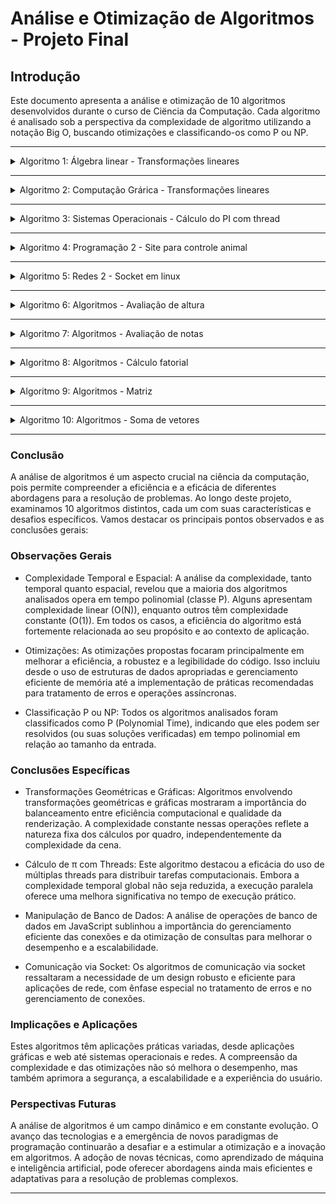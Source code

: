 # Análise e Otimização de Algoritmos - Projeto Final

## Introdução

Este documento apresenta a análise e otimização de 10 algoritmos desenvolvidos durante o curso de Ciëncia da Computação. Cada algoritmo é analisado sob a perspectiva da complexidade de algoritmo utilizando a notação Big O, buscando otimizações e classificando-os como P ou NP.

---

<details>
<summary>Algoritmo 1: Álgebra linear - Transformações lineares</summary>

### Descrição

Parte de uma aplicação web para manipulação gráfica, específica para transformações geométricas. Ele lida com operações como rotação, dilatação, cisalhamento, reflexão e aplicação de matrizes em um conjunto de pontos 2D. Cada função altera as coordenadas dos pontos de acordo com a transformação específica e, em seguida, um gráfico é gerado para visualizar o resultado.

### Análise de Complexidade

- Complexidade de Tempo: Todas as funções de transformação (rotação, dilatação, cisalhamento, reflexão) têm loops que percorrem um array de pontos. A complexidade de tempo de cada função é O(N), onde N é o número de pontos (numeroPontos). Isso porque cada ponto é processado individualmente em tempo constante.
- Complexidade de Espaço: O espaço utilizado é proporcional ao número de pontos, pois para cada ponto são armazenadas suas coordenadas x e y em diferentes arrays. Portanto, a complexidade de espaço também é O(N).

### Otimizações Propostas

- Redução de Código Repetido: Há repetição significativa no código para diferentes transformações. Uma abordagem mais eficiente seria criar funções genéricas para transformações e passar os parâmetros específicos como argumentos.

- Melhor Gerenciamento de Memória: O código poderia ser otimizado para melhor uso da memória, evitando a criação de múltiplos arrays para armazenar resultados temporários de transformações.

- Uso de Objetos: Em vez de usar arrays separados para coordenadas x e y, usar um array de objetos, onde cada objeto representa um ponto com propriedades x e y.

### Classificação: P ou NP

Todas as operações realizadas são computacionalmente simples (operações aritméticas básicas) e podem ser realizadas em tempo polinomial em relação ao número de pontos. Não há problemas de decisão complexos ou cálculos que crescem exponencialmente com o tamanho da entrada, que são características comuns de problemas NP.

</details>

---

<details>
<summary>Algoritmo 2: Computação Grárica - Transformações lineares</summary>

### Descrição

Programa OpenGL para desenhar formas geométricas (triângulo, retângulo, quadrado) em uma janela gráfica. O usuário pode interagir com estas formas, aplicando transformações como translação, rotação e zoom, usando o teclado. Há também um menu interativo que permite selecionar a forma a ser manipulada.

### Análise de Complexidade

- Complexidade de Tempo: A complexidade do algoritmo, em termos de renderização gráfica, é geralmente considerada constante, O(1), por desenho. Isso se deve ao fato de que, independentemente do número de vezes que as formas são manipuladas, a quantidade de trabalho realizado para desenhar cada forma é fixa. No entanto, em aplicações gráficas, a complexidade real pode ser mais dependente da implementação do hardware gráfico e do pipeline de renderização do OpenGL.
- Complexidade de Espaço: O espaço utilizado é fixo, já que armazena um número constante de variáveis e configurações para cada forma. Portanto, a complexidade de espaço é O(1).

### Otimizações Propostas

- Refatoração do Código: O código pode ser refatorado para reduzir a repetição, principalmente nas funções de manipulação de teclado. Pode-se criar funções genéricas para manipulação das formas geométricas.
- Uso de Estruturas de Dados: Em vez de usar variáveis separadas para cada transformação de cada forma, pode-se usar uma estrutura de dados (como uma classe ou struct) para representar cada forma com suas propriedades e transformações.
- Melhoria na Interface de Usuário: Pode-se melhorar a interface de usuário, fornecendo feedback visual mais claro e opções interativas para o usuário.

### Classificação: P ou NP

A aplicação é um programa de renderização gráfica interativo que realiza um conjunto fixo de operações em cada quadro. Todas as operações são executadas em tempo constante ou linear, e não há problemas de decisão ou cálculos que cresçam de maneira não polinomial com o tamanho da entrada. Portanto, ele se enquadra na categoria P.

</details>

---

<details>
<summary>Algoritmo 3: Sistemas Operacionais - Cálculo do PI com thread</summary>

### Descrição

Este programa em C utiliza múltiplas threads (utilizando a biblioteca pthread) para calcular uma aproximação do número π. Ele divide a tarefa de cálculo entre n_th threads (64 no caso), cada uma executando um subconjunto das iterações totais (iteracoes, que é 1000000000). O cálculo é baseado em uma série numérica para π, frequentemente usada em métodos de aproximação.

### Análise de Complexidade

- Complexidade de Tempo: A complexidade de tempo do algoritmo é determinada pelo número de iterações que cada thread executa. Como o número total de iterações é dividido igualmente entre as threads, cada thread executa iteracoes/n_th iterações. Portanto, a complexidade de tempo de cada thread é O(iteracoes/n_th). Em um ambiente com múltiplas threads executando em paralelo, a complexidade de tempo para todo o programa ainda depende do número total de iterações, mas a execução paralela pode reduzir o tempo total necessário.
- Complexidade de Espaço: A complexidade de espaço é O(n_th) devido à criação de 64 threads, cada uma com sua própria pilha e variáveis locais. Além disso, há variáveis globais e recursos de sincronização usados pelas threads.

### Otimizações Propostas

- Melhoria na Precisão do Cálculo: O cálculo de π é baseado em uma série alternada, mas a forma de somar e subtrair valores alternados pode introduzir erros de arredondamento, especialmente para um número grande de iterações. Uma revisão matemática pode ser necessária para garantir a precisidade do valor calculado.
- Balanceamento de Carga entre Threads: Certificar-se de que cada thread realiza uma quantidade igual de trabalho é crucial para otimizar o uso de múltiplas threads.
- Uso de Redução de Sincronização: Reduzir a sincronização entre as threads pode melhorar o desempenho. No código atual, a variável PI é compartilhada entre todas as threads, o que pode levar a condições de corrida ou exigir bloqueios, diminuindo o desempenho. Uma abordagem melhor seria usar variáveis locais dentro de cada thread para calcular a contribuição de cada uma ao valor final de π e, em seguida, somar esses valores de forma segura após todas as threads terem concluído sua execução.

### Classificação: P ou NP

O problema de calcular uma aproximação de π até um certo número de iterações é um problema que pode ser resolvido em tempo polinomial. Mesmo com o uso de múltiplas threads, cada thread executa um número polinomial de operações. Não há problemas de decisão complexos ou crescimento exponencial com o tamanho da entrada.

</details>

---

<details>
<summary>Algoritmo 4: Programação 2 - Site para controle animal</summary>

### Descrição

O código em JavaScript define um objeto DAO (Data Access Object) para interagir com um banco de dados SQLite local usando a API Web SQL Database. Ele inclui métodos para criar e deletar tabelas, inserir, selecionar e deletar dados de diferentes tabelas (USER, TAB_ULT_MACRO, TAB_HIST_MACROS, CAD_MACRO, CAD_FISCALIZACAO), e sincronizar registros.

### Análise de Complexidade

- As operações de banco de dados (createTables, insertUser, selectUser, etc.) são as principais atividades neste código. A complexidade de tempo para essas operações depende do desempenho do mecanismo de banco de dados subjacente e do número de registros processados.
- Operações como createTables e dropTables são O(1), pois executam um número fixo de comandos SQL independentemente do tamanho do banco de dados.
- Operações de inserção, atualização e seleção (como insertUser, selectUser, deleteUser) têm complexidade variável. Em geral, a inserção e a exclusão de registros são O(1) para um único registro, mas podem ser O(N) para operações em massa. As operações de seleção podem variar de O(1) a O(N), dependendo do número de registros recuperados e da complexidade das consultas SQL.

### Otimizações Propostas

- Otimização de Consultas SQL: As consultas SQL podem ser otimizadas para melhorar o desempenho, especialmente para operações de seleção em grandes conjuntos de dados. Índices podem ser adicionados às tabelas para acelerar as buscas.
- Gerenciamento de Conexões: Reutilizar a conexão com o banco de dados, em vez de abrir uma nova conexão para cada operação, pode melhorar o desempenho e reduzir o overhead.
- Tratamento de Erros: Melhorar o tratamento de erros nas operações do banco de dados pode tornar o código mais robusto e confiável.
- Uso de Promises ou Async/Await: Considerar o uso de Promises ou async/await para lidar com operações assíncronas de banco de dados pode melhorar a legibilidade e a manutenção do código.

### Classificação: P ou NP

As operações realizadas são todas operações típicas de manipulação de banco de dados, que podem ser executadas em tempo polinomial em relação ao tamanho dos dados processados. Não há problemas complexos de decisão ou cálculos que cresçam de forma não polinomial com o tamanho da entrada.

</details>

---

<details>
<summary>Algoritmo 5: Redes 2 - Socket em linux</summary>

### Descrição

O algoritmo consiste em duas partes: um servidor e um cliente TCP, escritos em C.

Servidor:

- Inicializa um servidor TCP que ouve na porta 9900.
- Utiliza socket(), bind(), listen(), e accept() para configurar e aceitar conexões.
- Fecha a conexão após aceitar uma única conexão.

Cliente:

- Conecta-se ao servidor TCP no endereço 127.0.0.1 (localhost) na porta 9900.
- Utiliza socket() e connect() para estabelecer a conexão.
- Fecha a conexão após estabelecê-la.

### Análise de Complexidade

- Complexidade de Tempo: Tanto o servidor quanto o cliente têm uma complexidade de tempo O(1). As operações realizadas (abrir socket, conectar, aceitar conexão, etc.) não dependem do tamanho da entrada e são executadas um número fixo de vezes.
- Complexidade de Espaço: A complexidade de espaço também é O(1) para ambos. Eles usam uma quantidade constante de memória para armazenar as estruturas de dados do socket, independentemente do tamanho dos dados enviados ou recebidos.

### Otimizações Propostas

- Tratamento de Erros: Ambos os programas não implementam um tratamento de erros robusto. Adicionar verificações de retorno para socket(), bind(), listen(), accept() e connect() pode prevenir falhas silenciosas e tornar o código mais resiliente.
- Ciclo de Aceitação no Servidor: O servidor atualmente aceita apenas uma conexão e depois se encerra. Para ser mais útil, o servidor deve aceitar conexões em um loop, possivelmente em múltiplas threads ou usando I/O não bloqueante.
- Limpeza de Recursos: O servidor deve fechar o socket de escuta (meusocket) após encerrar o serviço. O cliente deve fechar o socket (meusocket) após o término da comunicação, não a estrutura cliente.
- Mensagens de Comunicação: Adicionar a capacidade de enviar e receber mensagens entre o cliente e o servidor pode tornar o exemplo mais prático e ilustrativo de uma comunicação TCP real.

### Classificação: P ou NP

As operações de rede realizadas são básicas e não envolvem problemas complexos que requerem tempo não polinomial para resolver. O código executa um conjunto fixo de instruções que não escalam com o tamanho da entrada.

</details>

---

<details>
<summary>Algoritmo 6: Algoritmos - Avaliação de altura</summary>

### Descrição

Código feito em C que recebe altura de 5 pessoas onde vão ser imprimidas: A maior altura, a média das alturas e as pessoas com altura maior que 2 metros.

### Análise de Complexidades

A complexidade do algoritmo é O(1), pois a quantidade de alturas inseridas será sempre constante.

### Otimizações Propostas

A quantidade de entradas é fixa, logo poderia ser definida como uma constante.
A entrada de dados poderia ser validada para não ocasionar possíveis erros.
A variável 'cont' poderia ser apenas declarada no loop pois ela é usada somente nele, mantendo o escopo.
A variável 'media' poderia ser eliminada, podendo ser calculada a média das alturas diretamente ao imprimir o resultado para o usuário.

### Classificação: P ou NP

Dado que o algoritmo executa em tempo constante e não há nenhum problema de decisão intrínseco ou complexidade crescente com o aumento do tamanho da entrada, ele se qualifica como um problema P.

</details>

---

<details>
<summary>Algoritmo 7: Algoritmos - Avaliação de notas</summary>

### Descrição

Código em C que recebe duas notas de três alunos, e ele vai dizer se os alunos são aprovados ou não e depois ele vai dizer quantos alunos foram aprovados, reprovados ou estão de recuperação dos três alunos.

### Análise de Complexidade

A complexidade deste algoritmo é linear O(1), onde a quantidade de notas e alunos processados será constante.

### Otimizações Propostas

O loop “while” poderia ser substituído polo loop “for” como a variável “cont” é usado somente dentro do loop “while” daí a gente poderia declarar-la diretamente dentro do loop “for”. A variável “media” poderia ser usada como uma variável local, daí o programa ficaria com menos linhas de código.
Poderia ter também uma outra verificação para verificar se a média vai além de 10.

### Classificação: P ou NP

Este algoritmo é de classe P porque o tempo de execução aumenta linearmente com o tamanho da entrada. A entrada neste contexto específico não influencia o desempenho de maneira significativa.

</details>

---

<details>
<summary>Algoritmo 8: Algoritmos - Cálculo fatorial</summary>

### Descrição

Código feito em C que calcula o fatorial de um número.

### Análise de Complexidade

A complexidade desse algoritmo pode ser representada como O(N), onde N é o valor do número inserido. Isso ocorre porque o loop while é executado N vezes, onde N é o valor do número inserido.

### Otimizações Propostas

Poderia usar uma verificação para avaliar se o número digitado é negativo, caso seja, ele retorna uma mensagem.

### Classificação: P ou NP

Este algoritmo é de classe P, pois o tempo de execução é polinomial em relação ao tamanho da entrada, seguindo a definição da classe P na teoria da complexidade computacional.

</details>

---

<details>
<summary>Algoritmo 9: Algoritmos - Matriz</summary>

### Descrição

Código feito em C, dada a entrada de uma matriz quatro por quatro ele a imprime para o usuário.

### Análise de Complexidade

A complexidade deste algoritmo é Quadrática 2O(n²).

### Otimizações Propostas

Pode ser útil incluir verificações para garantir que a entrada do usuário seja válida. Por exemplo, garantir que o usuário insira valores numéricos e não caracteres.

### Classificação: P ou NP

Este algoritmo é um exemplo de algoritmo de complexidade polinomial. O motivo é que o tempo de execução cresce de maneira polinomial com o tamanho da entrada.

</details>

---

<details>
<summary>Algoritmo 10: Algoritmos - Soma de vetores</summary>

### Descrição

Código feito em python, ele faz a soma de dois vetores e imprime o vetor resultante.

### Análise de Complexidade

A complexidade é linear, O(N), onde N é o tamanho dos vetores (que é constante neste caso, 7).

### Otimizações Propostas

Pode-se otimizar o código utilizando uma funçõe nativa do Python, como "zip" para percorrer simultaneamente os elementos dos vetores.

### Classificação: P ou NP

Algoritmos lineares são classificados como P (Polinomial), pois seu tempo de execução é proporcional ao tamanho da entrada.

</details>

---

### Conclusão

A análise de algoritmos é um aspecto crucial na ciência da computação, pois permite compreender a eficiência e a eficácia de diferentes abordagens para a resolução de problemas. Ao longo deste projeto, examinamos 10 algoritmos distintos, cada um com suas características e desafios específicos. Vamos destacar os principais pontos observados e as conclusões gerais:

### Observações Gerais

- Complexidade Temporal e Espacial: A análise da complexidade, tanto temporal quanto espacial, revelou que a maioria dos algoritmos analisados opera em tempo polinomial (classe P). Alguns apresentam complexidade linear (O(N)), enquanto outros têm complexidade constante (O(1)). Em todos os casos, a eficiência do algoritmo está fortemente relacionada ao seu propósito e ao contexto de aplicação.

- Otimizações: As otimizações propostas focaram principalmente em melhorar a eficiência, a robustez e a legibilidade do código. Isso incluiu desde o uso de estruturas de dados apropriadas e gerenciamento eficiente de memória até a implementação de práticas recomendadas para tratamento de erros e operações assíncronas.

- Classificação P ou NP: Todos os algoritmos analisados foram classificados como P (Polynomial Time), indicando que eles podem ser resolvidos (ou suas soluções verificadas) em tempo polinomial em relação ao tamanho da entrada.

### Conclusões Específicas

- Transformações Geométricas e Gráficas: Algoritmos envolvendo transformações geométricas e gráficas mostraram a importância do balanceamento entre eficiência computacional e qualidade da renderização. A complexidade constante nessas operações reflete a natureza fixa dos cálculos por quadro, independentemente da complexidade da cena.

- Cálculo de π com Threads: Este algoritmo destacou a eficácia do uso de múltiplas threads para distribuir tarefas computacionais. Embora a complexidade temporal global não seja reduzida, a execução paralela oferece uma melhora significativa no tempo de execução prático.

- Manipulação de Banco de Dados: A análise de operações de banco de dados em JavaScript sublinhou a importância do gerenciamento eficiente das conexões e da otimização de consultas para melhorar o desempenho e a escalabilidade.

- Comunicação via Socket: Os algoritmos de comunicação via socket ressaltaram a necessidade de um design robusto e eficiente para aplicações de rede, com ênfase especial no tratamento de erros e no gerenciamento de conexões.

### Implicações e Aplicações

Estes algoritmos têm aplicações práticas variadas, desde aplicações gráficas e web até sistemas operacionais e redes. A compreensão da complexidade e das otimizações não só melhora o desempenho, mas também aprimora a segurança, a escalabilidade e a experiência do usuário.

### Perspectivas Futuras

A análise de algoritmos é um campo dinâmico e em constante evolução. O avanço das tecnologias e a emergência de novos paradigmas de programação continuarão a desafiar e a estimular a otimização e a inovação em algoritmos. A adoção de novas técnicas, como aprendizado de máquina e inteligência artificial, pode oferecer abordagens ainda mais eficientes e adaptativas para a resolução de problemas complexos.

---
